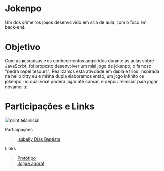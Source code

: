 # Jokenpo
Um dos primeiros jogos desenvolvido em sala de aula, com o foco em back-end. 

# Objetivo
Com as pesquisas e os conhecimentos adquiridos durante as aulas sobre JavaScript, foi proposto desenvolver um mini jogo de jokenpo, o famoso "pedra papel tesoura". Realizamos esta atividade em dupla e trios, inspirada na hello kitty eu e minha dupla elaboramos então, um jogo infinito de jokenpo, no qual você podera jogar até cansar, e depois reiniciar para jogar novamente.

# Participações e Links

![print telainicial](/assets/telainicial.png)

Participações  
> [Isabelly Dias Baptista](https://github.com/IDBaptista)  

Links
> [Protótipo](https://www.canva.com/design/DAGhEVqayWg/ee0g-Vot2FopUZxiZQAoNQ/edit?utm_content=DAGhEVqayWg&utm_campaign=designshare&utm_medium=link2&utm_source=sharebutton)   
> [Jogue agora!](https://www.canva.com/design/DAGhEVqayWg/ee0g-Vot2FopUZxiZQAoNQ/edit?utm_content=DAGhEVqayWg&utm_campaign=designshare&utm_medium=link2&utm_source=sharebutton)   
